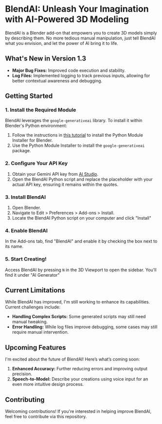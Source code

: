 # BlendAI: Unleash Your Imagination with AI-Powered 3D Modeling

BlendAI is a Blender add-on that empowers you to create 3D models simply by describing them. No more tedious manual manipulation, just tell BlendAI what you envision, and let the power of AI bring it to life.

## What's New in Version 1.3
- **Major Bug Fixes:** Improved code execution and stability.
- **Log Files:** Implemented logging to track previous inputs, allowing for better contextual awareness and debugging.

## Getting Started

### 1. Install the Required Module

BlendAI leverages the `google-generativeai` library. To install it within Blender's Python environment:

1. Follow the instructions in [this tutorial](https://www.youtube.com/watch?v=DSRha-8Zk8w) to install the Python Module Installer for Blender.
2. Use the Python Module Installer to install the `google-generativeai` package.

### 2. Configure Your API Key

1. Obtain your Gemini API key from [AI Studio](https://aistudio.google.com/).
2. Open the BlendAI Python script and replace the placeholder with your actual API key, ensuring it remains within the quotes.

### 3. Install BlendAI

1. Open Blender.
2. Navigate to Edit > Preferences > Add-ons > Install.
3. Locate the BlendAI Python script on your computer and click "Install"

### 4. Enable BlendAI

In the Add-ons tab, find "BlendAI" and enable it by checking the box next to its name.

### 5. Start Creating!

Access BlendAI by pressing `N` in the 3D Viewport to open the sidebar. You'll find it under "AI Generator"

## Current Limitations

While BlendAI has improved, I'm still working to enhance its capabilities. Current challenges include:
- **Handling Complex Scripts:** Some generated scripts may still need manual tweaking.
- **Error Handling:** While log files improve debugging, some cases may still require manual intervention.

## Upcoming Features

I'm excited about the future of BlendAI! Here’s what’s coming soon:

1. **Enhanced Accuracy:** Further reducing errors and improving output precision.
2. **Speech-to-Model:** Describe your creations using voice input for an even more intuitive design process.

## Contributing

Welcoming contributions! If you're interested in helping improve BlendAI, feel free to contribute via this repository.
